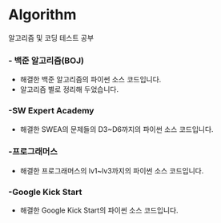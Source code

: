 # Algorithm
알고리즘 및 코딩 테스트 공부

### - 백준 알고리즘(BOJ)
- 해결한 백준 알고리즘의 파이썬 소스 코드입니다.
- 알고리즘 별로 정리해 두었습니다.

### -SW Expert Academy
 - 해결한 SWEA의 문제들의 D3~D6까지의 파이썬 소스 코드입니다.
    
### -프로그래머스
 - 해결한 프로그래머스의 lv1~lv3까지의 파이썬 소스 코드입니다.
    
### -Google Kick Start
 - 해결한 Google Kick Start의 파이썬 소스 코드입니다.


